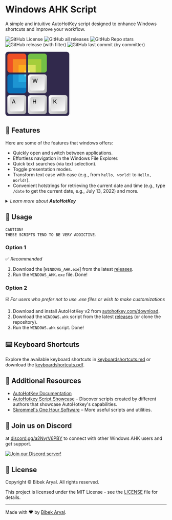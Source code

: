 # Windows AHK Script

A simple and intuitive AutoHotKey script designed to enhance Windows shortcuts and improve your workflow.

![GitHub License](https://img.shields.io/github/license/arlbibek/windows-ahk)
![GitHub all releases](https://img.shields.io/github/downloads/arlbibek/windows-ahk/total)
![GitHub Repo stars](https://img.shields.io/github/stars/arlbibek/windows-ahk)
![GitHub release (with filter)](https://img.shields.io/github/v/release/arlbibek/windows-ahk)
![GitHub last commit (by committer)](https://img.shields.io/github/last-commit/arlbibek/windows-ahk)

<img src="https://raw.githubusercontent.com/arlbibek/windows-ahk/master/assets/windows-ahk.png" width="200" />

## 🚀 Features

Here are some of the features that windows offers:

- Quickly open and switch between applications.
- Effortless navigation in the Windows File Explorer.
- Quick text searches (via text selection).
- Toggle presentation modes.
- Transform text case with ease (e.g., from `hello, world!` to `Hello, World!`).
- Convenient hotstrings for retrieving the current date and time (e.g., type `/date` to get the current date, e.g., July 13, 2022) and more.

<details>
<summary><i>Learn more about <b>AutoHotKey</b></i></summary>

AutoHotkey is a free and open-source scripting language for Windows, originally designed to create custom keyboard shortcuts, automate tasks, and perform fast macro-creation. It empowers users of all skill levels to automate repetitive tasks in Windows applications.

- Official Website: [autohotkey.com](https://www.autohotkey.com)
- Download AutoHotkey: [autohotkey.com/download](https://www.autohotkey.com/download)
- Direct Download: [autohotkey.com/download/ahk-install.exe](https://www.autohotkey.com/download/ahk-install.exe)

</details>

## 📖 Usage

```plaintext
CAUTION!
THESE SCRIPTS TEND TO BE VERY ADDICTIVE.
```

### Option 1

✅ _Recommended_

1. Download the [`WINDOWS_AHK.exe`] from the latest [releases](https://github.com/arlbibek/windows-ahk/releases).
2. Run the `WINDOWS_AHK.exe` file. Done!

### Option 2

☑️ _For users who prefer not to use .exe files or wish to make customizations_

1. Download and install AutoHotKey v2 from [autohotkey.com/download](https://www.autohotkey.com/download).
2. Download the `WINDOWS.ahk` script from the latest [releases](https://github.com/arlbibek/windows-ahk/releases) (or clone the repository).
3. Run the `WINDOWS.ahk` script. Done!

## ⌨️ Keyboard Shortcuts

Explore the available keyboard shortcuts in [keyboardshortcuts.md](https://github.com/arlbibek/windows-ahk/blob/master/keyboardshortcuts.md) or download the [keyboardshortcuts.pdf](https://raw.githubusercontent.com/arlbibek/windows-ahk/master/keyboardshortcuts.pdf).

## 🔗 Additional Resources

- [AutoHotKey Documentation](https://www.autohotkey.com/docs/AutoHotkey.htm)
- [AutoHotkey Script Showcase](https://www.autohotkey.com/docs/scripts/index.htm) – Discover scripts created by different authors that showcase AutoHotkey's capabilities.
- [Skrommel's One Hour Software](https://www.dcmembers.com/skrommel/downloads/) – More useful scripts and utilities.

## 💬 Join us on Discord

at [discord.gg/a2NyrV6PBY](http://discord.gg/a2NyrV6PBY) to connect with other Windows AHK users and get support.

[![Join our Discord server!](https://invidget.switchblade.xyz/a2NyrV6PBY)](http://discord.gg/a2NyrV6PBY)

## 📜 License

Copyright © Bibek Aryal. All rights reserved.

This project is licensed under the MIT License - see the [LICENSE](https://github.com/arlbibek/windows-ahk/blob/master/LICENSE) file for details.

---

Made with ❤️ by [Bibek Aryal](https://bibeka.com.np/).
